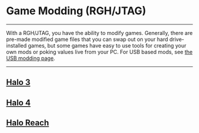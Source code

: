 # Game Modding (RGH/JTAG)

------

With a RGH/JTAG, you have the ability to modify games. Generally,  there are pre-made modified game files that you can swap out on your  hard drive-installed games, but some games have easy to use tools for  creating your own mods or poking values live from your PC. For USB based mods, see [the USB modding page](https://360.consolemods.org/modguide/gamemodding/index.html).

------

## [Halo 3](https://360.consolemods.org/modguide/gamemodding/halo3.html)

## [Halo 4](https://360.consolemods.org/modguide/gamemodding/halo4.html)

## [Halo Reach](https://360.consolemods.org/modguide/gamemodding/haloreach.html)